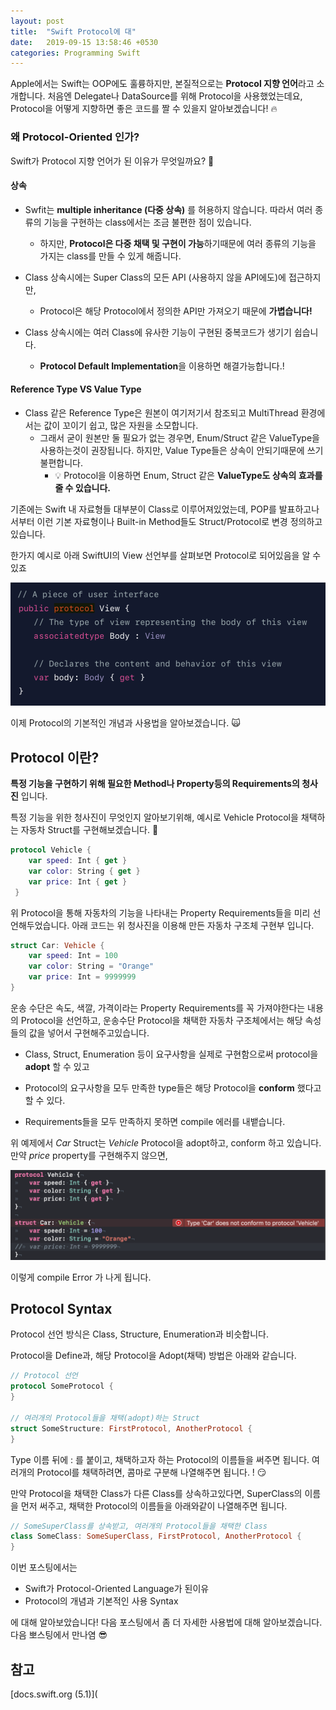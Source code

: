 ```yaml
---
layout: post
title:  "Swift Protocol에 대"
date:   2019-09-15 13:58:46 +0530
categories: Programming Swift
---
```


Apple에서는 Swift는 OOP에도 훌륭하지만, 본질적으로는 **Protocol 지향 언어**라고 소개합니다. 처음엔 Delegate나 DataSource를 위해 Protocol을 사용했었는데요, Protocol을 어떻게 지향하면 좋은 코드를 짤 수 있을지 알아보겠습니다! 🔥



### 왜 Protocol-Oriented 인가?

Swift가 Protocol 지향 언어가 된 이유가 무엇일까요? 🤔

#### 상속

- Swfit는 **multiple inheritance (다중 상속)** 를 허용하지 않습니다. 따라서 여러 종류의 기능을 구현하는 class에서는 조금 불편한 점이 있습니다. 

  - 하지만, **Protocol은 다중 채택 및 구현이 가능**하기때문에 여러 종류의 기능을 가지는 class를 만들 수 있게 해줍니다.

- Class 상속시에는 Super Class의 모든 API (사용하지 않을 API에도)에 접근하지만, 

  - Protocol은 해당 Protocol에서 정의한 API만 가져오기 때문에 **가볍습니다!**

- Class 상속시에는 여러 Class에  유사한 기능이 구현된 중복코드가 생기기 쉽습니다. 

  - **Protocol Default Implementation**을 이용하면 해결가능합니다.! 

    

#### Reference Type VS Value Type

- Class 같은 Reference Type은 원본이 여기저기서 참조되고 MultiThread 환경에서는 값이 꼬이기 쉽고, 많은 자원을 소모합니다.
  - 그래서 굳이 원본만 둘 필요가 없는 경우면, Enum/Struct 같은 ValueType을 사용하는것이 권장됩니다. 하지만, Value Type들은 상속이 안되기때문에 쓰기 불편합니다. 
    - 💡 Protocol을 이용하면 Enum, Struct 같은 **ValueType도 상속의 효과를 줄 수 있습니다.**



 기존에는 Swift 내 자료형들 대부분이 Class로 이루어져있었는데, POP를 발표하고나서부터 이런 기본 자료형이나 Built-in Method들도 Struct/Protocol로 변경 정의하고 있습니다. 

한가지 예시로 아래 SwiftUI의 View 선언부를 살펴보면 Protocol로 되어있음을 알 수 있죠 

![image-20190915124006622](/assets/images/2019-09-15-about-protocols-1.png)



이제 Protocol의 기본적인 개념과 사용법을 알아보겠습니다. 🙀

## Protocol 이란?

**특정 기능을 구현하기 위해 필요한  Method나 Property등의 Requirements의 청사진** 입니다.

특정 기능을 위한 청사진이 무엇인지 알아보기위해, 예시로 Vehicle Protocol을 채택하는 자동차 Struct를 구현해보겠습니다.  

```swift
protocol Vehicle {
    var speed: Int { get }
    var color: String { get }
    var price: Int { get }
 }
```

위 Protocol을 통해 자동차의 기능을 나타내는 Property Requirements들을 미리 선언해두었습니다. 아래 코드는 위 청사진을 이용해 만든 자동차 구조체 구현부 입니다. 

```swift
struct Car: Vehicle {
  	var speed: Int = 100
    var color: String = "Orange"
    var price: Int = 9999999
}
```

운송 수단은 속도, 색깔, 가격이라는 Property Requirements를 꼭 가져야한다는 내용의 Protocol을 선언하고, 운송수단 Protocol을 채택한 자동차 구조체에서는 해당 속성들의 값을 넣어서 구현해주고있습니다. 



- Class, Struct, Enumeration 등이 요구사항을 실제로 구현함으로써 protocol을 **adopt** 할 수 있고 

- Protocol의 요구사항을 모두 만족한 type들은 해당 Protocol을 **conform** 했다고 할 수 있다. 

- Requirements들을 모두 만족하지 못하면 compile 에러를 내뱉습니다. 

  

위 예제에서 *Car* Struct는 *Vehicle* Protocol을 adopt하고, conform 하고 있습니다. 만약 *price* property를 구현해주지 않으면, 

![image-20190915134024149](/assets/images/2019-09-15-about-protocols-2.png)

이렇게 compile Error 가 나게 됩니다. 



## Protocol Syntax

Protocol 선언 방식은 Class, Structure, Enumeration과 비슷합니다. 

Protocol을 Define과, 해당 Protocol을 Adopt(채택) 방법은 아래와 같습니다. 

```swift
// Protocol 선언
protocol SomeProtocol {
}

// 여러개의 Protocol들을 채택(adopt)하는 Struct
struct SomeStructure: FirstProtocol, AnotherProtocol {
}
```

Type 이름 뒤에 : 를 붙이고, 채택하고자 하는 Protocol의 이름들을 써주면 됩니다. 여러개의 Protocol를 채택하려면, 콤마로 구분해 나열해주면 됩니다. ! 😏  

만약 Protocol을 채택한 Class가 다른 Class를 상속하고있다면, SuperClass의 이름을 먼저 써주고, 채택한 Protocol의 이름들을 아래와같이 나열해주면 됩니다. 

```swift
// SomeSuperClass를 상속받고, 여러개의 Protocol들을 채택한 Class
class SomeClass: SomeSuperClass, FirstProtocol, AnotherProtocol {
}
```



이번 포스팅에서는

- Swift가 Protocol-Oriented Language가 된이유 
- Protocol의 개념과 기본적인 사용 Syntax 

에 대해 알아보았습니다!  다음 포스팅에서 좀 더 자세한 사용법에 대해 알아보겠습니다. 다음 뽀스팅에서 만나염 😎



## 참고

[docs.swift.org (5.1)](

